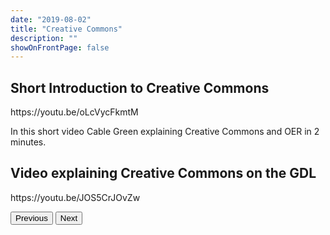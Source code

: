 ```yaml
---
date: "2019-08-02"
title: "Creative Commons"
description: ""
showOnFrontPage: false
---
```


<content>

## Short Introduction to Creative Commons
<youtube>
https://youtu.be/oLcVycFkmtM
</youtube>

In this short video Cable Green explaining Creative Commons and OER in 2 minutes.

## Video explaining Creative Commons on the GDL
<youtube>
https://youtu.be/JOS5CrJOvZw
</youtube>

<button to="/creativecommons/step1">Previous</button>
<button to="/creativecommons/step3">Next</button>

</content>

